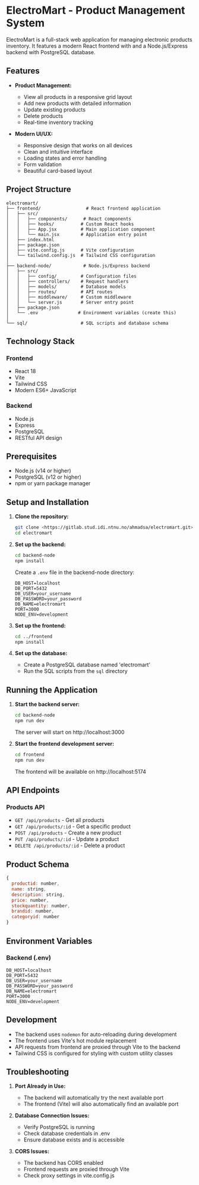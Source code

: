 # ElectroMart - Product Management System

ElectroMart is a full-stack web application for managing electronic products inventory. It features a modern React frontend with and a Node.js/Express backend with PostgreSQL database.

## Features

- **Product Management:**
  - View all products in a responsive grid layout
  - Add new products with detailed information
  - Update existing products
  - Delete products
  - Real-time inventory tracking

- **Modern UI/UX:**
  - Responsive design that works on all devices
  - Clean and intuitive interface
  - Loading states and error handling
  - Form validation
  - Beautiful card-based layout

## Project Structure

```
electromart/
├── frontend/                 # React frontend application
│   ├── src/
│   │   ├── components/      # React components
│   │   ├── hooks/          # Custom React hooks
│   │   ├── App.jsx         # Main application component
│   │   └── main.jsx        # Application entry point
│   ├── index.html
│   ├── package.json
│   ├── vite.config.js      # Vite configuration
│   └── tailwind.config.js  # Tailwind CSS configuration
│
├── backend-node/            # Node.js/Express backend
│   ├── src/
│   │   ├── config/         # Configuration files
│   │   ├── controllers/    # Request handlers
│   │   ├── models/         # Database models
│   │   ├── routes/         # API routes
│   │   ├── middleware/     # Custom middleware
│   │   └── server.js       # Server entry point
│   ├── package.json
│   └── .env               # Environment variables (create this)
│
└── sql/                    # SQL scripts and database schema
```

## Technology Stack

### Frontend
- React 18
- Vite
- Tailwind CSS
- Modern ES6+ JavaScript

### Backend
- Node.js
- Express
- PostgreSQL
- RESTful API design

## Prerequisites

- Node.js (v14 or higher)
- PostgreSQL (v12 or higher)
- npm or yarn package manager

## Setup and Installation

1. **Clone the repository:**
   ```bash
   git clone <https://gitlab.stud.idi.ntnu.no/ahmadsa/electromart.git>
   cd electromart
   ```

2. **Set up the backend:**
   ```bash
   cd backend-node
   npm install
   ```
   Create a `.env` file in the backend-node directory:
   ```env
   DB_HOST=localhost
   DB_PORT=5432
   DB_USER=your_username
   DB_PASSWORD=your_password
   DB_NAME=electromart
   PORT=3000
   NODE_ENV=development
   ```

3. **Set up the frontend:**
   ```bash
   cd ../frontend
   npm install
   ```

4. **Set up the database:**
   - Create a PostgreSQL database named 'electromart'
   - Run the SQL scripts from the `sql` directory

## Running the Application

1. **Start the backend server:**
   ```bash
   cd backend-node
   npm run dev
   ```
   The server will start on http://localhost:3000

2. **Start the frontend development server:**
   ```bash
   cd frontend
   npm run dev
   ```
   The frontend will be available on http://localhost:5174

## API Endpoints

### Products API
- `GET /api/products` - Get all products
- `GET /api/products/:id` - Get a specific product
- `POST /api/products` - Create a new product
- `PUT /api/products/:id` - Update a product
- `DELETE /api/products/:id` - Delete a product

## Product Schema

```javascript
{
  productid: number,
  name: string,
  description: string,
  price: number,
  stockquantity: number,
  brandid: number,
  categoryid: number
}
```

## Environment Variables

### Backend (.env)
```env
DB_HOST=localhost
DB_PORT=5432
DB_USER=your_username
DB_PASSWORD=your_password
DB_NAME=electromart
PORT=3000
NODE_ENV=development
```

## Development

- The backend uses `nodemon` for auto-reloading during development
- The frontend uses Vite's hot module replacement
- API requests from frontend are proxied through Vite to the backend
- Tailwind CSS is configured for styling with custom utility classes

## Troubleshooting

1. **Port Already in Use:**
   - The backend will automatically try the next available port
   - The frontend (Vite) will also automatically find an available port

2. **Database Connection Issues:**
   - Verify PostgreSQL is running
   - Check database credentials in .env
   - Ensure database exists and is accessible

3. **CORS Issues:**
   - The backend has CORS enabled
   - Frontend requests are proxied through Vite
   - Check proxy settings in vite.config.js

